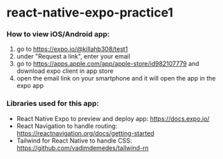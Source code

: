 # react-native-expo-practice1

### How to view iOS/Android app:
1. go to https://expo.io/@killahb308/test1
2. under "Request a link", enter your email
3. go to https://apps.apple.com/app/apple-store/id982107779 and download expo client in app store
4. open the email link on your smartphone and it will open the app in the expo app

### Libraries used for this app: 
- React Native Expo to preview and deploy app: https://docs.expo.io/ 
- React Navigation to handle routing: https://reactnavigation.org/docs/getting-started 
- Tailwind for React Native to handle CSS: https://github.com/vadimdemedes/tailwind-rn
